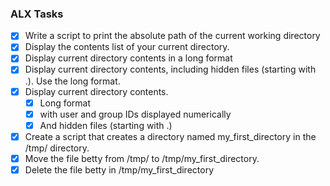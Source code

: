 ### ALX Tasks
- [X] Write a script to print the absolute path of the current working directory
- [X] Display the contents list of your current directory.
- [X] Display current directory contents in a long format
- [X] Display current directory contents, including hidden files (starting with .). Use the long format.
- [X] Display current directory contents.
  - [X] Long format
  - [X] with user and group IDs displayed numerically
  - [X] And hidden files (starting with .)
- [X] Create a script that creates a directory named my_first_directory in the /tmp/ directory.
- [X] Move the file betty from /tmp/ to /tmp/my_first_directory.
- [X] Delete the file betty in /tmp/my_first_directory
